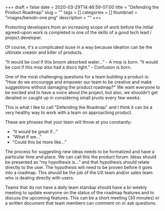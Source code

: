 +++ 
draft = false
date = 2020-03-29T14:46:59-07:00
title = "Defending the Product Roadmap"
slug = "" 
tags = []
categories = []
thumbnail = "images/benobi-one.png"
description = ""
+++

Protecting developers from an increasing scope of work before the initial agreed-upon work is completed is one of the skills of a good tech lead / project developer.

Of course, it's a complicated isuse in a way because ideation can be the ultimate creator and killer of products. 

“It would be cool if this broom absorbed water...” - A mop is born.
“It would be cool if this mop also had a disco light.” - Confusion is born.

One of the most challenging questions for a team building a product is: "How do we encourqge and empower our team to be creative and make suggestions without damaging the product roadmap?" We want everyone to be excited and to have a voice about the project, but also, we shouldn't get derailed or caught up in considering small pivots every few weeks. 

This is what I like to call "Defending the Roadmap" and I think it can be a very healthy way to work with a team on approaching product. 

These are phrases that your team will throw at you constantly:
* “It would be great if...”
* “What if we...”
* "Could this be more like..."

The process for suggesting new ideas needs to be formalized and have a particular time and place. We can call this the product forum. Ideas should be presented as “my hypothesis is...” and that hypothesis should relate directly to the user. The hypothesis will need to be proven before it goes into a roadmap. This should be the job of the UX team and/or sales team who is dealing directly with users.

Teams that do not have a daily team standup should have a bi-weekly meeting to update everyone on the status of the roadmap features and to discuss the upcoming features. This can be a short meeting (30 minutes) or a written document that team members can comment on or ask questions. 

